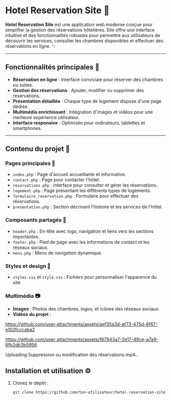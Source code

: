 # Hotel Reservation Site 🏨

**Hotel Reservation Site** est une application web moderne conçue pour simplifier la gestion des réservations hôtelières. Elle offre une interface intuitive et des fonctionnalités robustes pour permettre aux utilisateurs de découvrir les services, consulter les chambres disponibles et effectuer des réservations en ligne. ✨

---

## Fonctionnalités principales 🚀

- **Réservation en ligne** : Interface conviviale pour réserver des chambres ou suites.
- **Gestion des réservations** : Ajouter, modifier ou supprimer des réservations.
- **Présentation détaillée** : Chaque type de logement dispose d'une page dédiée.
- **Multimédia enrichissant** : Intégration d'images et vidéos pour une meilleure expérience utilisateur.
- **Interface responsive** : Optimisée pour ordinateurs, tablettes et smartphones.

---

## Contenu du projet 📂

### Pages principales 📄

- `index.php` : Page d'accueil accueillante et informative.
- `contact.php` : Page pour contacter l'hôtel.
- `reservations.php` : Interface pour consulter et gérer les réservations.
- `logement.php` : Page présentant les différents types de logements.
- `formulaire_reservation.php` : Formulaire pour effectuer des réservations.
- `presentation.php` : Section décrivant l'histoire et les services de l'hôtel.

### Composants partagés 🔄

- `header.php` : En-tête avec logo, navigation et liens vers les sections importantes.
- `footer.php` : Pied de page avec les informations de contact et les réseaux sociaux.
- `menu.php` : Menu de navigation dynamique.

### Styles et design 🎨

- `styles.css` et `style.css` : Fichiers pour personnaliser l'apparence du site.

### Multimédia 📷

- **Images** : Photos des chambres, logos, et icônes des réseaux sociaux.
- **Vidéos du projet** :



https://github.com/user-attachments/assets/aef35a3d-af73-475d-8f67-e102fcccaba2



https://github.com/user-attachments/assets/f67943a7-2e17-49ce-a7a9-6fb2db3b5956


Uploading Suppression ou modification des réservations.mp4…




## Installation et utilisation ⚙️

1. Clonez le dépôt :
   ```bash
   git clone https://github.com/ton-utilisateur/hotel-reservation-site.git

